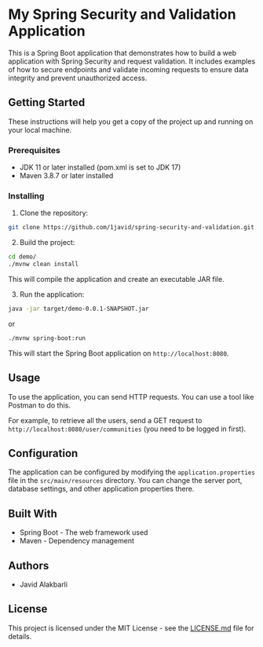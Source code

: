 # My Spring Security and Validation Application

This is a Spring Boot application that demonstrates how to build a web application with Spring Security and request validation. It includes examples of how to secure endpoints and validate incoming requests to ensure data integrity and prevent unauthorized access.

## Getting Started

These instructions will help you get a copy of the project up and running on your local machine.

### Prerequisites

- JDK 11 or later installed (pom.xml is set to JDK 17)
- Maven 3.8.7 or later installed

### Installing

1. Clone the repository:

```bash
git clone https://github.com/1javid/spring-security-and-validation.git
```

2. Build the project:

```bash
cd demo/
./mvnw clean install
```

This will compile the application and create an executable JAR file.

3. Run the application:

```bash
java -jar target/demo-0.0.1-SNAPSHOT.jar
```

or

```bash
./mvnw spring-boot:run
```

This will start the Spring Boot application on `http://localhost:8080`.

## Usage

To use the application, you can send HTTP requests. You can use a tool like Postman to do this.

For example, to retrieve all the users, send a GET request to `http://localhost:8080/user/communities` (you need to be logged in first).

## Configuration

The application can be configured by modifying the `application.properties` file in the `src/main/resources` directory. You can change the server port, database settings, and other application properties there.

## Built With

- Spring Boot - The web framework used
- Maven - Dependency management

## Authors

- Javid Alakbarli

## License
This project is licensed under the MIT License - see the [LICENSE.md](LICENSE.md) file for details.
